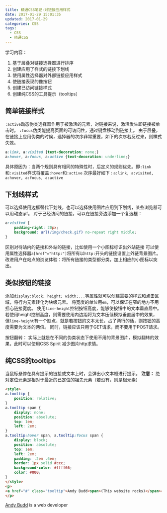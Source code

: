 ```yaml
---
title: 精通CSS笔记-对链接应用样式
date: 2017-01-29 15:01:35
updated: 2017-01-29
categories: CSS
tags:
  - CSS
  - 精通CSS
---
```


学习内容：
1. 基于层叠对链接选择器进行排序
2. 创建应用了样式的链接下划线
3. 使用属性选择器对外部链接应用样式
4. 使链接表现的像按钮
5. 创建已访问链接样式
6. 创建纯CSS的工具提示（tooltips）

## 简单链接样式 ##
`:active`动态伪类选择器作用于被激活的元素，对链接来说，激活发生即链接被单击时。
`:focus`伪类能提高页面的可访问性，通过键盘移动到链接上。
由于层叠，在链接上应用伪类的时候，选择器的次序非常重要，如下的次序若反过来，则样式失效。
```css
a:link, a:visited {text-decoration: none;}
a:hover, a:focus, a:active {text-decoration: underline;}
```

具体原因为：当两个规则具有相同的特殊性时，后定义的规则优先。即`:link`和`:visited`样式将覆盖`:hover`和`:active`
次序最好如下`：a:link, a:visited, a:hover, a:focus, a:active`

## 下划线样式 ##
可以选择使用边框替代下划线，也可以选择使用图片应用到下划线，某些浏览器可以用动态gif。
对于已经访问的链接，可以在链接旁边添加一个复选框：
```css
a:visited {
    padding-right: 20px;
    background: url(/img/check.gif) no-repeat right middle;
}
```

区别对待站内的链接和外站的链接，比如使用一个小图标标识出外站链接
可以使用属性选择器`a[href^="http:"]`将所有以`http:`开头的链接设置上外链背景图片。
改进用户在站点的浏览体验：将所有链接的类型都分类，加上相应的小图标以突出。

## 类似按钮的链接 ##
添加`display:block; height; width;...`等属性就可以创建需要的样式和点击区域，将行内元素转化为块级元素。
将宽度的单位用`em`，可以保证在窄的地方不用担心链接宽度。
使用`line-height`控制按钮高度，能够使按钮中的文本垂直居中。若使用height控制高度，则需要使用内边距将为文本压低模拟垂直居中的效果，
但`line-height`有一个缺点，就是若按钮的文本太长，占了两行的话，则按钮的高度需要为文本的两倍。
同时，链接应该只用于GET请求，而不要用于POST请求。

按钮翻转：
实际上就是在不同的伪类状态下使用不用的背景图片，模拟翻转的效果，此时可以使用CSS Spirit 减少图片http求情。

## 纯CSS的tooltips ##
当鼠标悬停在具有提示的链接或文本上时，会弹出小文本框进行提示。
**注意：** 绝对定位元素是相对于最近的已定位的祖先元素（若没有，则是根元素）
```html
<style>
a.tooltip {
    position: relative;
}
a.tooltip span {
    display: none;
    position: absolute;
    top: 1em;
    left: 2em;
}
a.tooltip:hover span, a.tooltip:focus span {
    display: block;
    position: absolute;
    top: 1em;
    left: 2em;
    padding: .2em .6em;
    border: 1px solid #ccc;
    background-color: #ffff66;
    color: #000;
}
</style>
<p>
<a href="#" class="tooltip">Andy Budd<span>(This website rocks)</span></a> is a web developer
</p>
```
<style>a.tooltip{position:relative}a.tooltip span{display:none;position:absolute;top:1em;left:2em}a.tooltip:focus span,a.tooltip:hover span{display:block;position:absolute;top:1em;left:2em;padding:.2em .6em;border:1px solid #ccc;background-color:#ff6;color:#000}</style><p><a class=tooltip href=#>Andy Budd<span>(This website rocks)</span></a> is a web developer</p>